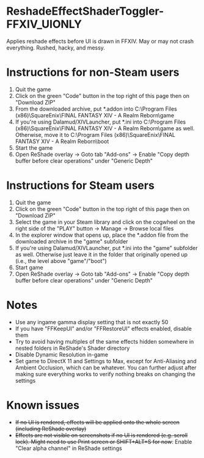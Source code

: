 # ReshadeEffectShaderToggler-FFXIV_UIONLY
Applies reshade effects before UI is drawn in FFXIV. May or may not crash everything. Rushed, hacky, and messy.

# Instructions for non-Steam users
1. Quit the game
2. Click on the green "Code" button in the top right of this page then on "Download ZIP"
3. From the downloaded archive, put \*.addon into C:\Program Files (x86)\SquareEnix\FINAL FANTASY XIV - A Realm Reborn\game
4. If you're using Dalamud/XIVLauncher, put \*.ini into C:\Program Files (x86)\SquareEnix\FINAL FANTASY XIV - A Realm Reborn\game as well. Otherwise, move it to C:\Program Files (x86)\SquareEnix\FINAL FANTASY XIV - A Realm Reborn\boot
5. Start the game
6. Open ReShade overlay -> Goto tab "Add-ons" -> Enable "Copy depth buffer before clear operations" under "Generic Depth"

# Instructions for Steam users
1. Quit the game
2. Click on the green "Code" button in the top right of this page then on "Download ZIP"
3. Select the game in your Steam library and click on the cogwheel on the right side of the "PLAY" button -> Manage -> Browse local files
4. In the explorer window that opens up, place the \*.addon file from the downloaded archive in the "game" subfolder
5. If you're using Dalamud/XIVLauncher, put \*.ini into the "game" subfolder as well. Otherwise just leave it in the folder that originally opened up (i.e., the level above "game"/"boot")
6. Start game
7. Open ReShade overlay -> Goto tab "Add-ons" -> Enable "Copy depth buffer before clear operations" under "Generic Depth"

# Notes
* Use any ingame gamma display setting that is not exactly 50
* If you have "FFKeepUI" and/or "FFRestoreUI" effects enabled, disable them
* Try to avoid having multiples of the same effects hidden somewhere in nested folders in ReShade's Shader directory
* Disable Dynamic Resolution in-game
* Set game to DirectX 11 and Settings to Max, except for Anti-Aliasing and Ambient Occlusion, which can be whatever. You can further adjust after making sure everything works to verify nothing breaks on changing the settings

# Known issues
* ~~If no UI is rendered, effects will be applied onto the whole screen (including ReShade overlay)~~
* ~~Effects are not visible on screenshots if no UI is rendered (e.g. scroll lock). Might need to use Print screen or SHIFT+ALT+S for now~~: Enable "Clear alpha channel" in ReShade settings
